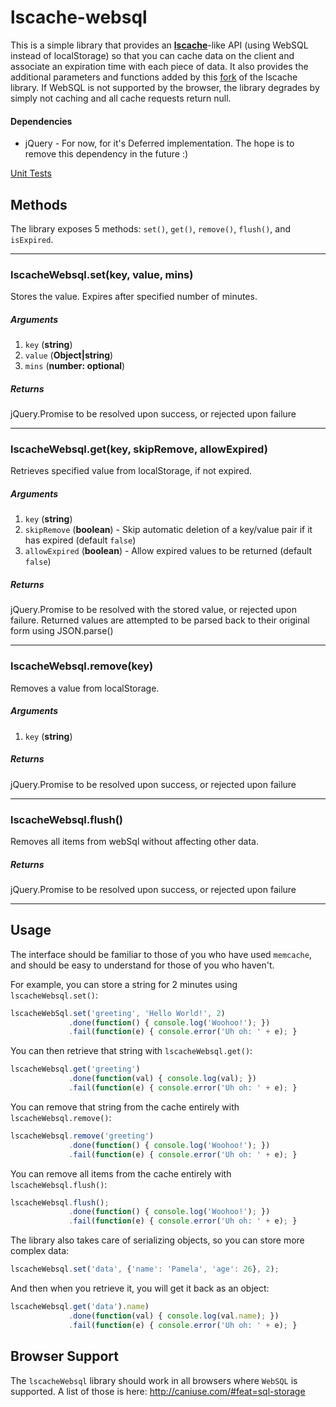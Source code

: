lscache-websql
===============================
This is a simple library that provides an [**lscache**](https://github.com/pamelafox/lscache)-like API (using WebSQL instead of localStorage) so that you can cache data on the client and associate an expiration time with each piece of data.  It also provides the additional parameters and functions added by this [fork](https://github.com/brophdawg11/lscache) of the lscache library.  If WebSQL is not supported by the browser, the library degrades by simply not caching and all cache requests return null.

#### Dependencies
* jQuery - For now, for it's Deferred implementation.  The hope is to remove this dependency in the future :)

[Unit Tests](https://rawgithub.com/brophdawg11/lscache-websql/master/tests/test.html)

Methods
-------

The library exposes 5 methods: `set()`, `get()`, `remove()`, `flush()`, and `isExpired`.

* * *

### lscacheWebsql.set(key, value, mins)
Stores the value. Expires after specified number of minutes.
##### Arguments
1. `key` (**string**)
2. `value` (**Object|string**)
3. `mins` (**number: optional**)

##### Returns
jQuery.Promise to be resolved upon success, or rejected upon failure
* * *

### lscacheWebsql.get(key, skipRemove, allowExpired)
Retrieves specified value from localStorage, if not expired.
##### Arguments
1. `key` (**string**)
2. `skipRemove` (**boolean**) - Skip automatic deletion of a key/value pair if it has expired (default `false`)
3. `allowExpired` (**boolean**) - Allow expired values to be returned (default `false`)

##### Returns
jQuery.Promise to be resolved with the stored value, or rejected upon failure.  Returned values are attempted to be parsed back to their original form using JSON.parse()

* * *

### lscacheWebsql.remove(key)
Removes a value from localStorage.
##### Arguments
1. `key` (**string**)

##### Returns
jQuery.Promise to be resolved upon success, or rejected upon failure

* * *

### lscacheWebsql.flush()
Removes all items from webSql without affecting other data.

##### Returns
jQuery.Promise to be resolved upon success, or rejected upon failure

* * *

Usage
-------

The interface should be familiar to those of you who have used `memcache`, and should be easy to understand for those of you who haven't.

For example, you can store a string for 2 minutes using `lscacheWebsql.set()`:

```js
lscacheWebSql.set('greeting', 'Hello World!', 2)
             .done(function() { console.log('Woohoo!'); })
             .fail(function(e) { console.error('Uh oh: ' + e); }
```

You can then retrieve that string with `lscacheWebsql.get()`:

```js
lscacheWebsql.get('greeting')
             .done(function(val) { console.log(val); })
             .fail(function(e) { console.error('Uh oh: ' + e); }
```

You can remove that string from the cache entirely with `lscacheWebsql.remove()`:

```js
lscacheWebsql.remove('greeting')
             .done(function() { console.log('Woohoo!'); })
             .fail(function(e) { console.error('Uh oh: ' + e); }
```

You can remove all items from the cache entirely with `lscacheWebsql.flush()`:

```js
lscacheWebsql.flush();
             .done(function() { console.log('Woohoo!'); })
             .fail(function(e) { console.error('Uh oh: ' + e); }
```

The library also takes care of serializing objects, so you can store more complex data:

```js
lscacheWebsql.set('data', {'name': 'Pamela', 'age': 26}, 2);
```

And then when you retrieve it, you will get it back as an object:

```js
lscacheWebsql.get('data').name)
             .done(function(val) { console.log(val.name); })
             .fail(function(e) { console.error('Uh oh: ' + e); }
```

Browser Support
----------------

The `lscacheWebsql` library should work in all browsers where `WebSQL` is supported.
A list of those is here:
http://caniuse.com/#feat=sql-storage

